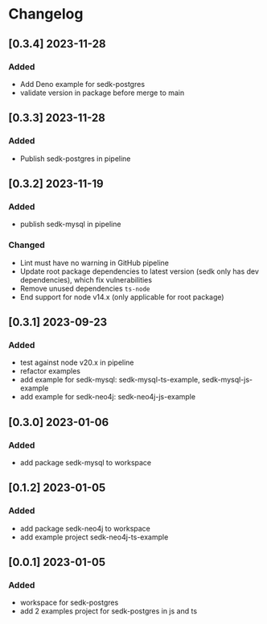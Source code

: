 # Changelog
<!-- https://keepachangelog.com/en/1.0.0/ -->

## [0.3.4]  2023-11-28
### Added
- Add Deno example for sedk-postgres
- validate version in package before merge to main

## [0.3.3]  2023-11-28
### Added
- Publish sedk-postgres in pipeline

## [0.3.2]  2023-11-19
### Added
- publish sedk-mysql in pipeline
### Changed
- Lint must have no warning in GitHub pipeline
- Update root package dependencies to latest version (sedk only has dev dependencies), which fix vulnerabilities
- Remove unused dependencies `ts-node`
- End support for node v14.x (only applicable for root package)

## [0.3.1]  2023-09-23
### Added
- test against node v20.x in pipeline
- refactor examples
- add example for sedk-mysql: sedk-mysql-ts-example, sedk-mysql-js-example
- add example for sedk-neo4j: sedk-neo4j-js-example

## [0.3.0]  2023-01-06
### Added
- add package sedk-mysql to workspace

## [0.1.2]  2023-01-05
### Added
- add package sedk-neo4j to workspace
- add example project sedk-neo4j-ts-example

## [0.0.1]  2023-01-05
### Added
- workspace for  sedk-postgres
- add 2 examples project for sedk-postgres in js and ts
